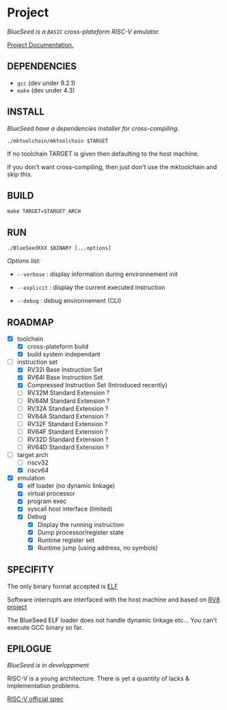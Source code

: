 # Project

*_BlueSeed is a `BASIC` cross-plateform RISC-V emulator._*

[Project Documentation.](doc/project.md)

## DEPENDENCIES

- `gcc` (dev under 9.2.1)
- `make` (dev under 4.3)

## INSTALL

_BlueSeed have a dependencies installer for cross-compiling._

`./mktoolchain/mktoolchain $TARGET`

If no toolchain TARGET is given then defaulting to the host machine.

If you don't want cross-compiling, then just don't use the mktoolchain and skip this.

## BUILD

`make TARGET=$TARGET_ARCH`


## RUN

`./BlueSeedXXX $BINARY [...options]`

*Options list:*
  - `--verbose`   : display information during environnement init

  - `--explicit`  : display the current executed instruction

  - `--debug`     : debug environnement (CLI)


## ROADMAP

- [X] toolchain
  - [X] cross-plateform build
  - [X] build system independant
- [ ] instruction set
  - [X] RV32I Base Instruction Set
  - [X] RV64I Base Instruction Set
  - [X] Compressed Instruction Set (Introduced recently)
  - [ ] RV32M Standard Extension ?
  - [ ] RV64M Standard Extension ?
  - [ ] RV32A Standard Extension ?
  - [ ] RV64A Standard Extension ?
  - [ ] RV32F Standard Extension ?
  - [ ] RV64F Standard Extension ?
  - [ ] RV32D Standard Extension ?
  - [ ] RV64D Standard Extension ?
- [ ] target arch
  - [ ] riscv32
  - [X] riscv64
- [X] emulation
  - [X] elf loader (no dynamic linkage)
  - [X] virtual processor
  - [X] program exec
  - [X] syscall host interface (limited)
  - [X] Debug
    - [X] Display the running instruction
    - [X] Dump processor/register state
    - [X] Runtime register set
    - [X] Runtime jump (using address, no symbols)

## SPECIFITY

The only binary format accepted is [ELF](https://refspecs.linuxbase.org/elf/elf.pdf)

Software interrupts are interfaced with the host machine and based on [RV8 project](https://rv8.io/syscalls.html)

The BlueSeed ELF loader does not handle dynamic linkage etc... You can't execute GCC binary so far.

## EPILOGUE

_BlueSeed is in developpment_

RISC-V is a young architecture. There is yet a quantity of lacks & implementation problems.

[RISC-V official spec](https://content.riscv.org/wp-content/uploads/2019/06/riscv-spec.pdf)